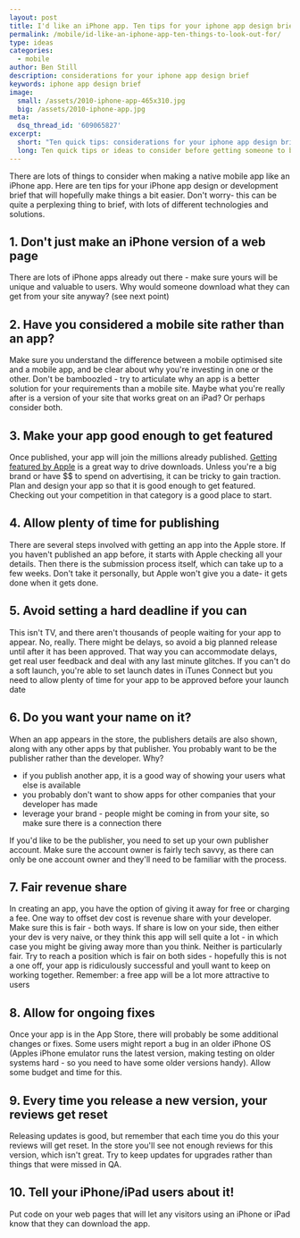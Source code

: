 ```yaml
---
layout: post
title: I'd like an iPhone app. Ten tips for your iphone app design brief
permalink: /mobile/id-like-an-iphone-app-ten-things-to-look-out-for/
type: ideas
categories:
  - mobile
author: Ben Still
description: considerations for your iphone app design brief
keywords: iphone app design brief
image:
  small: /assets/2010-iphone-app-465x310.jpg
  big: /assets/2010-iphone-app.jpg
meta:
  dsq_thread_id: '609065827'
excerpt:
  short: "Ten quick tips: considerations for your iphone app design brief"
  long: Ten quick tips or ideas to consider before getting someone to build you an iphone app, and what to put in your design / development brief
---
```


There are lots of things to consider when making a native mobile app like an iPhone app. Here are ten tips for your iPhone app design or development brief that will hopefully make things a bit easier. Don't worry- this can be quite a perplexing thing to brief, with lots of different technologies and solutions.

## 1. Don't just make an iPhone version of a web page

There are lots of iPhone apps already out there - make sure yours will be unique and valuable to users. Why would someone download what they can get from your site anyway? (see next point)

## 2. Have you considered a mobile site rather than an app?

Make sure you understand the difference between a mobile optimised site and a mobile app, and be clear about why you're investing in one or the other. Don't be bamboozled - try to articulate why an app is a better solution for your requirements than a mobile site. Maybe what you're really after is a version of your site that works great on an iPad? Or perhaps consider both.

## 3. Make your app good enough to get featured

Once published, your app will join the millions already published. [Getting featured by Apple](/our-work/yates-problem-solver-iphone-app/) is a great way to drive downloads. Unless you're a big brand or have $$ to spend on advertising, it can be tricky to gain traction. Plan and design your app so that it is good enough to get featured. Checking out your competition in that category is a good place to start.

## 4. Allow plenty of time for publishing

There are several steps involved with getting an app into the Apple store. If you haven't published an app before, it starts with Apple checking all your details. Then there is the submission process itself, which can take up to a few weeks. Don't take it personally, but Apple won't give you a date- it gets done when it gets done.

## 5. Avoid setting a hard deadline if you can

This isn't TV, and there aren't thousands of people waiting for your app to appear. No, really. There might be delays, so avoid a big planned release until after it has been approved. That way you can accommodate delays, get real user feedback and deal with any last minute glitches. If you can't do a soft launch, you're able to set launch dates in iTunes Connect but you need to allow plenty of time for your app to be approved before your launch date

## 6. Do you want your name on it?

When an app appears in the store, the publishers details are also shown, along with any other apps by that publisher. You probably want to be the publisher rather than the developer. Why?

- if you publish another app, it is a good way of showing your users what else is available
- you probably don't want to show apps for other companies that your developer has made
- leverage your brand - people might be coming in from your site, so make sure there is a connection there

If you'd like to be the publisher, you need to set up your own publisher account. Make sure the account owner is fairly tech savvy, as there can only be one account owner and they'll need to be familiar with the process.

## 7. Fair revenue share

In creating an app, you have the option of giving it away for free or charging a fee. One way to offset dev cost is revenue share with your developer. Make sure this is fair - both ways. If share is low on your side, then either your dev is very naive, or they think this app will sell quite a lot - in which case you might be giving away more than you think. Neither is particularly fair. Try to reach a position which is fair on both sides - hopefully this is not a one off, your app is ridiculously successful and youll want to keep on working together. Remember: a free app will be a lot more attractive to users

## 8. Allow for ongoing fixes

Once your app is in the App Store, there will probably be some additional changes or fixes. Some users might report a bug in an older iPhone OS (Apples iPhone emulator runs the latest version, making testing on older systems hard - so you need to have some older versions handy). Allow some budget and time for this.

## 9. Every time you release a new version, your reviews get reset

Releasing updates is good, but remember that each time you do this your reviews will get reset. In the store you'll see not enough reviews for this version, which isn't great. Try to keep updates for upgrades rather than things that were missed in QA.

## 10. Tell your iPhone/iPad users about it!

Put code on your web pages that will let any visitors using an iPhone or iPad know that they can download the app.
